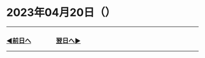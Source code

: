 # 2023年04月20日（）

---

### [◀️前日へ](https://github.com/yuasys/chatty-journal/blob/main/2023/04/2023-04-19.md)&emsp;&emsp;&emsp;&emsp;[翌日へ▶️](https://github.com/yuasys/chatty-journal/blob/main/2023/04/2023-04-21.md)

---
